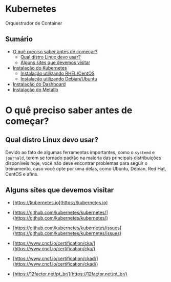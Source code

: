 # Kubernetes 
Orquestrador de Container

## Sumário

<!-- TOC -->
- [O quê preciso saber antes de começar?](#o-quê-preciso-saber-antes-de-começar)
  - [Qual distro Linux devo usar?](#qual-distro-linux-devo-usar)
  - [Alguns sites que devemos visitar](#alguns-sites-que-devemos-visitar)
- [Instalação do Kubernetes](#instalação-do-kubernetes)
  - [Instalação utilizando RHEL/CentOS](#instalação-utilizando-RHEL/CentOS)
  - [Instalação utilizando Debian/Ubuntu](#instalação-utilizando-Debian/Ubuntu)
- [Instalação do Dashboard](#instalação-do-Dashboard)
- [Instalação do Metallb](#instalação-do-Metallb)
<!-- TOC -->


# O quê preciso saber antes de começar?

## Qual distro Linux devo usar?

Devido ao fato de algumas ferramentas importantes, como o ``systemd`` e ``journald``, terem se tornado padrão na maioria das principais distribuições disponíveis hoje, você não deve encontrar problemas para seguir o treinamento, caso você opte por uma delas, como Ubuntu, Debian, Red Hat, CentOS e afins.

## Alguns sites que devemos visitar

- [https://kubernetes.io](https://kubernetes.io)

- [https://github.com/kubernetes/kubernetes/](https://github.com/kubernetes/kubernetes/)

- [https://github.com/kubernetes/kubernetes/issues](https://github.com/kubernetes/kubernetes/issues)

- [https://www.cncf.io/certification/cka/](https://www.cncf.io/certification/cka/)

- [https://www.cncf.io/certification/ckad/](https://www.cncf.io/certification/ckad/)

- [https://12factor.net/pt_br/](https://12factor.net/pt_br/)

